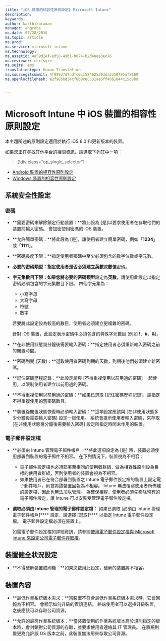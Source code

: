```yaml
---
title: "iOS 裝置的相容性原則設定| Microsoft Intune"
description: 
keywords: 
author: karthikaraman
manager: angrobe
ms.date: 07/28/2016
ms.topic: article
ms.prod: 
ms.service: microsoft-intune
ms.technology: 
ms.assetid: 4a59d24f-ed58-49b1-b874-b2d4aea3ec76
ms.reviewer: chrisgre
ms.suite: ems
translationtype: Human Translation
ms.sourcegitcommit: 4f98937d7adfc0c1584625303da3350785af8169
ms.openlocfilehash: a2f98bbd34cf8b0c86531ae6ff40b1044c15d8bd


---
```



# Microsoft Intune 中 iOS 裝置的相容性原則設定

本主題所述的原則設定適用於執行 iOS 8.0 和更新版本的裝置。

如果您正在尋找其他平台的相關資訊，請選取下列其中一項︰
> [!div class="op_single_selector"]
- [Android 裝置的相容性原則設定](android-compliance-policy-settings-in-microsoft-intune.md)
- [Windows 裝置的相容性原則設定](windows-compliance-policy-settings-in-microsoft-intune.md)

## 系統安全性設定
### 密碼
- **需要密碼來解除鎖定行動裝置︰**將此設為 [是]以要求使用者在存取他們的裝置前輸入密碼。 會加密使用密碼的 iOS 裝置。

- **允許簡單密碼︰**將此設為 [是]，讓使用者建立簡單密碼，例如「**1234**」或「**1111**」。

-  **密碼長度下限：**指定使用者密碼中至少必須包含的數字位數或字元數。
- **必要的密碼類型：**指定使用者是否必須建立**英數**或**數值**密碼。

- **字元集數目下限︰**如果您將**必要的密碼類型**設定為**英數**，請使用此設定以指定密碼必須包含的字元集數目下限。 四個字元集為：
  -   小寫字母
  -   大寫字母
  -   符號
  -   數字

  若要將此設定設為較高的數目，使用者必須建立更複雜的密碼。

  針對 iOS 裝置，此設定表示密碼中必須包含的特殊字元數目 (例如 **!**、**#**、**&amp;**)。
- **在非使用狀態幾分鐘後需要輸入密碼：**指定使用者必須重新輸入密碼之前的閒置時間。

- **密碼到期 (天數)：**選取使用者密碼到期的天數，到期後他們必須建立新密碼。

- **記住密碼歷程記錄：**此設定請與 [不得重複使用以前用過的密碼] 一起使用，以限制使用者建立以前用過的密碼。

- **不得重複使用以前用過的密碼：**如果已選取 [記住密碼歷程記錄]，請指定不得重複使用的舊密碼數目。

- **裝置從閒置狀態恢復時必須輸入密碼：**這項設定應該與 [在非使用狀態多少分鐘後需要輸入密碼] 設定一起使用。 系統會提示使用者輸入密碼，來存取 [在非使用狀態幾分鐘後需要輸入密碼] 設定所指定時間未作用的裝置。

### 電子郵件設定檔
- **必須由 Intune 管理電子郵件帳戶：**將此選項設定為 [是] 時，裝置必須使用部署到裝置的電子郵件不相容。 在下列情況下，裝置視為不相容︰
  - 電子郵件設定檔也必須部署至相同的使用者群組，做為相容性原則設為目標的使用者群組，否則使用者的裝置會視為不相容。
  - 如果使用者已在符合部署到裝置之 Intune 電子郵件設定檔的裝置上設定電子郵件帳戶，則會將該裝置回報為不相容。 Intune 無法覆寫使用者所佈建的設定檔，因此也無法加以管理。 為確保相容，使用者必須先移除現有的電子郵件設定，讓 Intune 可以安裝受管理電子郵件設定檔。


- **選取必須由 Intune 管理的電子郵件設定檔︰**
  如果已選取 [必須由 Intune 管理電子郵件帳戶]**** 設定，請選擇 [選取]**** 以指定 Intune 電子郵件設定檔。 電子郵件設定檔必須在裝置上。

     如需電子郵件設定檔的詳細資訊，請參閱[使用電子郵件設定檔與 Microsoft Intune 來設定公司電子郵件存取權](configure-access-to-corporate-email-using-email-profiles-with-microsoft-intune.md)。

## 裝置健全狀況設定

- **不得破解裝置或刷機︰**如果您啟用此設定，破解的裝置將不相容。

##  裝置內容
- **最低作業系統版本需求︰**當裝置不符合最低作業系統版本需求時，它會回報為不相容。
會顯示如何升級的資訊連結。 終端使用者可以選擇升級裝置，之後應該可以存取公司資源。

- **允許的最高作業系統版本：**當裝置使用的作業系統版本高於規則指定的版本時，會封鎖對公司資源的存取，並要求使用者連絡其 IT 管理員。 在將規則變更為允許該 OS 版本之前，此裝置無法用來存取公司資源。



<!--HONumber=Sep16_HO2-->


